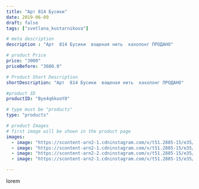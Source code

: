 ```yaml
---
title: "Арт 814 Бусики"
date: 2019-06-09
draft: false
tags: ["svetlana_kustarnikova"]

# meta description
description : "Арт  814 Бусики  вощеная нить  кахолонг ПРОДАНО"

# product Price
price: "3000"
priceBefore: "3600.0"

# Product Short Description
shortDescription: "Арт  814 Бусики  вощеная нить  кахолонг ПРОДАНО"

#product ID
productID: "Bye4q6kooY8"

# type must be "products"
type: "products"

# product Images
# first image will be shown in the product page
images:
  - image: "https://scontent-arn2-1.cdninstagram.com/v/t51.2885-15/e35/61719346_387026648576149_1716741740726626509_n.jpg?se=8&tp=1&_nc_ht=scontent-arn2-1.cdninstagram.com&_nc_cat=101&_nc_ohc=ZnUxMRyPBCIAX9C0Zc5&oh=83868f13516b2e1eeae66b2c53d13d99&oe=60698637&ig_cache_key=MjA2MjMzNDg5NDI0MTA4NjgxOA%3D%3D.2"
  - image: "https://scontent-arn2-1.cdninstagram.com/v/t51.2885-15/e35/61077349_2477491692301346_826494976616481310_n.jpg?se=8&tp=1&_nc_ht=scontent-arn2-1.cdninstagram.com&_nc_cat=102&_nc_ohc=fMN4HG_hc98AX9rNarr&oh=8b49e13277a682eda2f2e961554fcf55&oe=606D62F8&ig_cache_key=MjA2MjMzNDg5NDIzMjY0MDI1NQ%3D%3D.2"
  - image: "https://scontent-arn2-2.cdninstagram.com/v/t51.2885-15/e35/61994012_479558512816304_3395161368406684201_n.jpg?se=8&tp=1&_nc_ht=scontent-arn2-2.cdninstagram.com&_nc_cat=108&_nc_ohc=wstUxb5cNQkAX-lsFf7&oh=76e4f2fc5281c86c2791cc5ec086f075&oe=606A991D&ig_cache_key=MjA2MjMzNDg5NDI0OTUyMDUzMQ%3D%3D.2"
  - image: "https://scontent-arn2-1.cdninstagram.com/v/t51.2885-15/e35/61866734_460829314744335_4940772272716495038_n.jpg?se=8&tp=1&_nc_ht=scontent-arn2-1.cdninstagram.com&_nc_cat=103&_nc_ohc=b0tnP94sdTEAX-UTuFl&oh=5ffe5461f5eb13ac55142a6b47216e66&oe=606BBC64&ig_cache_key=MjA2MjMzNDg5NDIyNDI1NDIwNg%3D%3D.2"

---
```

lorem
